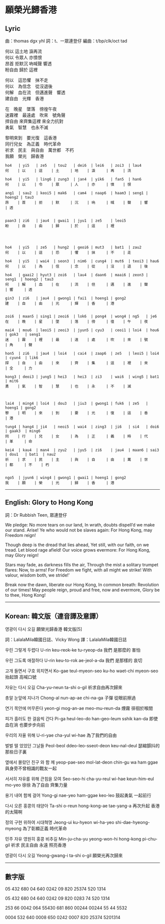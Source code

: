 # 願榮光歸香港


## Lyric
曲：thomas dgx yhl
詞：t、一眾連登仔
編曲：t/bp/clk/oct tad


何以  這土地  淚再流<br>
何以  令眾人  亦憤恨<br>
昂首  拒默沉  吶喊聲  響透<br>
盼自由  歸於  這裡<br>

何以　這恐懼　抹不走<br>
何以　為信念　從沒退後<br>
何解　血在流　但邁進聲　響透<br>
建自由　光輝　香港<br>

在　晚星　墜落　徬徨午夜<br>
迷霧裡　最遠處　吹來　號角聲<br>
捍自由 來齊集這裡 來全力抗對<br>
勇氣　智慧　也永不滅<br>

黎明來到　要光復　這香港<br>
同行兒女　為正義　時代革命<br>
祈求　民主　與自由　萬世都　不朽<br>
我願　榮光　歸香港<br>


```
ho4   | yi5   | ze5   | tou2   | dei6  | lei6   | zoi3  | lau4
何    | 以    | 這    | 土     | 地    | 淚     | 再    | 流

ho4   | yi5   | ling6 | zung3  | jan4  | yik6   | fan5  | han6
何    | 以    | 令    | 眾     | 人    | 亦     | 憤    | 恨

ang1  | sau2  | keoi5 | mak6   | cam4  | naap6  | haam3 | seng1 | hoeng2 | tau3
昂    | 首    | 拒    | 默     | 沉    | 吶     | 喊    | 聲    | 響     | 透


paan3 | zi6   | jau4  | gwai1  | jyu1  | ze5    | leoi5
盼    | 自    | 由    | 歸     | 於    | 這     | 裡




ho4   | yi5   | ze5   | hung2  | geoi6 | mut3   | bat1  | zau2
何    | 以    | 這    | 恐     | 懼    | 抹     | 不    | 走

ho4   | yi5   | wai4  | seon3  | nim6  | cung4  | mut6  | teoi3 | hau6
何    | 以    | 為    | 信     | 念    | 從     | 沒    | 退    | 後

ho4   | gaai2 | hyut3 | zoi6   | lau4  | daan6  | maai6 | zeon3 | seng1  | hoeng2 | tau3
何    | 解    | 血    | 在     | 流    | 但     | 邁    | 進    | 聲     | 響     | 透

gin3  | zi6   | jau4  | gwong1 | fai1  | hoeng1 | gong2
建    | 自    | 由    | 光     | 輝    | 香     | 港


zoi6  | maan5 | sing1 | zeoi6  | lok6  | pong4  | wong4 | ng5   | je6
在    | 晚    | 星    | 墜     | 落    | 徬     | 徨    | 午    | 夜

mai4  | mou6  | leoi5 | zeoi3  | jyun5 | cyu3   | ceoi1 | loi4  | hou6   | gok3   | seng1
迷    | 霧    | 裡    | 最     | 遠    | 處     | 吹    | 來    | 號     | 角     | 聲

hon5  | zi6   | jau4  | loi4   | cai4  | zaap6  | ze5   | leoi5 | loi4   | cyun4  | lik6
捍    | 自    | 由    | 來     | 齊    | 集     | 這    | 裡    | 來     | 全     | 力

kong3 | deoi3 | jung5 | hei3   | hei3  | zi3    | wai6  | wing5 | bat1   | mit6
勇    | 氣    | 智    | 慧     | 也    | 永     | 不    | 滅



lai4  | ming4 | loi4  | dou3   | jiu3  | gwong1 | fuk6  | ze5   | hoeng1 | gong2
黎    | 明    | 來    | 到     | 要    | 光     | 復    | 這    | 香     | 港

tung4 | hang4 | ji4   | neoi5  | wai4  | zing3  | ji6   | si4   | doi6   | gaak3  | ming6
同    | 行    | 兒    | 女     | 為    | 正     | 義    | 時    | 代     | 革     | 命

kei4  | kau4  | man4  | zyu2   | jyu5  | zi6    | jau4  | maan6 | sai3   | dou1   | bat1  | nau2
祈    | 求    | 民    | 主     | 與    | 自     | 由    | 萬    | 世     | 都     | 不    | 朽


ngo5  | jyun6 | wing4 | gwong1 | gwai1 | hoeng1 | gong2
我    | 願    | 榮    | 光     | 歸    | 香     | 港
```


----

## English: Glory to Hong Kong

詞：Dr Rubbish Teen, 眾連登仔

We pledge: No more tears on our land,
In wrath, doubts dispell’d we make our stand.
Arise! Ye who would not be slaves again:
For Hong Kong, may Freedom reign!

Though deep is the dread that lies ahead,
Yet still, with our faith, on we tread.
Let blood rage afield! Our voice grows evermore:
For Hong Kong, may Glory reign!

Stars may fade, as darkness fills the air,
Through the mist a solitary trumpet flares:
Now, to arms! For Freedom we fight, with all might we strike!
With valour, wisdom both, we stride!'

Break now the dawn, liberate our Hong Kong,
In common breath: Revolution of our times!
May people reign, proud and free, now and evermore,
Glory be to thee, Hong Kong!


----


## Korean: 韓文版（連音譯及意譯）


영광이 다시 오길
願榮光歸香港 韓文版[5]

詞：LalalaMila韓國日誌、Vicky Wong
譯：LalalaMila韓國日誌

우린 그렇게 두렵다
U-rin keu-reok-ke tu-ryeop-da
我們 是那麼的 害怕

우린 그도록 애절하다
U-rin keu-to-rok ae-jeol-a-da
我們 是那樣的 哀切

고개 들면서 구호 외치면서
Ko-gae teul-myeon-seo ku-ho waet-chi myeon-seo
抬起頭 高喊口號

자유는 다시 오길
Cha-yu-neun ta-shi o-gil
祈求自由再次歸來

총알 눈앞에 지나가
Chong-al nun-ap-ae chi-na-ga
子彈 從眼前擦過

연기 목안에 머무른다
yeon-gi mog-an-ae meo-mu-reun-da
煙霧 徘徊於喉間

피가 흘러도 한 걸음씩 간다
Pi-ga heul-leo-do han-geo-leum sshik kan-da
即使血在淌 也要步步向前

우리의 자율 위해
U-ri-yae cha-yul wi-hae
為了我們的自由

벌벌 떨 었었던 그날들
Peol-beol ddeo-leo-sseot-deon keu-nal-deul
瑟縮顫抖的那些日子裏

옆에서 몰랐던 친구 와 함 께
yeop-pae-seo mol-lat-deon chin-gu wa ham ggae
與身旁不曾相識的戰友一起

서서히 자유를 위해 큰힘을 모여
Seo-seo-hi cha-yu-reul wi-hae keun-him-eul mo-yeo
徐徐 為了自由 齊集力量

용기 내여 함께 걸어
Yong-gi nae-yeo ham-ggae keo-leo
鼓起勇氣 一起前行

다시 오른 홍콩의 태양아
Ta-shi o-reun hong-kong-ae tae-yang-a
再次升起 香港的太陽啊

정의 구현 위하여 시대혁명
Jeong-ui ku-hyeon wi-ha-yeo shi-dae-hyeong-myeong
為了彰顯正義 時代革命

민주 자유 영원히 홍콩 비추길
Min-ju-cha-yu yeong-won-hi hong-kong pi-chu-gil
祈求 民主自由 永遠 照亮香港

영광이 다시 오길
Yeong-gwang-i ta-shi o-gil
願榮光再次歸來


----

## 數字版

05 432 680
04 640 0242
09 820 25374
520 1314

05 432 680
04 640 0242
09 820 0283 74
520 1314

253 66 0042
064 55430 681
860 00244 00244
55 44 5532

0004 532 640
0008 650 0242
0007 820 25374
5201314
